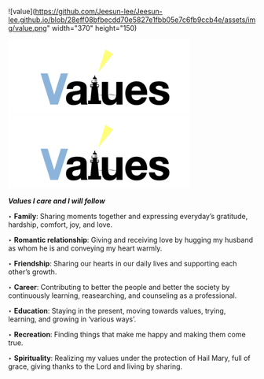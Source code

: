 
![value](https://github.com/Jeesun-lee/Jeesun-lee.github.io/blob/28eff08bfbecdd70e5827e1fbb05e7c6fb9ccb4e/assets/img/value.png" width="370" height="150)


<img src="https://github.com/Jeesun-lee/Jeesun-lee.github.io/blob/28eff08bfbecdd70e5827e1fbb05e7c6fb9ccb4e/assets/img/value.png" width="370" height="150">

<img src="https://github.com/Jeesun-lee/Jeesun-lee.github.io/blob/28eff08bfbecdd70e5827e1fbb05e7c6fb9ccb4e/assets/img/value.png" width="370" height="150">



<br/>

**_Values I care and I will follow_**


‣ **Family**: Sharing moments together and expressing everyday’s gratitude, hardship, comfort, joy, and love.

‣ **Romantic relationship**: Giving and receiving love by hugging my husband as whom he is and conveying my heart warmly.

‣ **Friendship**: Sharing our hearts in our daily lives and supporting each other’s growth.

‣ **Career**: Contributing to better the people and better the society by continuously learning, reasearching, and counseling as a professional.

‣ **Education**: Staying in the present, moving towards values, trying, learning, and growing in ‘various ways’.

‣ **Recreation**: Finding things that make me happy and making them come true.

‣ **Spirituality**: Realizing my values ​​under the protection of Hail Mary, full of grace, giving thanks to the Lord and living by sharing.

